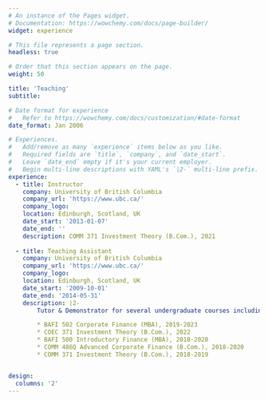 ```yaml
---
# An instance of the Pages widget.
# Documentation: https://wowchemy.com/docs/page-builder/
widget: experience

# This file represents a page section.
headless: true

# Order that this section appears on the page.
weight: 50

title: 'Teaching'
subtitle:

# Date format for experience
#   Refer to https://wowchemy.com/docs/customization/#date-format
date_format: Jan 2006

# Experiences.
#   Add/remove as many `experience` items below as you like.
#   Required fields are `title`, `company`, and `date_start`.
#   Leave `date_end` empty if it's your current employer.
#   Begin multi-line descriptions with YAML's `|2-` multi-line prefix.
experience:
  - title: Instructor
    company: University of British Columbia
    company_url: 'https://www.ubc.ca/'
    company_logo:
    location: Edinburgh, Scotland, UK
    date_start: '2013-01-07'
    date_end: ''
    description: COMM 371 Investment Theory (B.Com.), 2021
    
  - title: Teaching Assistant
    company: University of British Columbia
    company_url: 'https://www.ubc.ca/'
    company_logo: 
    location: Edinburgh, Scotland, UK
    date_start: '2009-10-01'
    date_end: '2014-05-31'
    description: |2-
        Tutor & Demonstrator for several undergraduate courses including:

        * BAFI 502 Corporate Finance (MBA), 2019-2023
        * COEC 371 Investment Theory (B.Com.), 2022
        * BAFI 500 Introductory Finance (MBA), 2018-2020
        * COMM 486Q Advanced Corporate Finance (B.Com.), 2018-2020
        * COMM 371 Investment Theory (B.Com.), 2018-2019


design:
  columns: '2'
---
```


